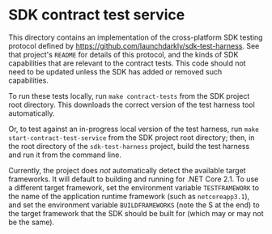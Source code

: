 # SDK contract test service

This directory contains an implementation of the cross-platform SDK testing protocol defined by https://github.com/launchdarkly/sdk-test-harness. See that project's `README` for details of this protocol, and the kinds of SDK capabilities that are relevant to the contract tests. This code should not need to be updated unless the SDK has added or removed such capabilities.

To run these tests locally, run `make contract-tests` from the SDK project root directory. This downloads the correct version of the test harness tool automatically.

Or, to test against an in-progress local version of the test harness, run `make start-contract-test-service` from the SDK project root directory; then, in the root directory of the `sdk-test-harness` project, build the test harness and run it from the command line.

Currently, the project does _not_ automatically detect the available target frameworks. It will default to building and running for .NET Core 2.1. To use a different target framework, set the environment variable `TESTFRAMEWORK` to the name of the application runtime framework (such as `netcoreapp3.1`), and set the environment variable `BUILDFRAMEWORKS` (note the S at the end) to the target framework that the SDK should be built for (which may or may not be the same).
